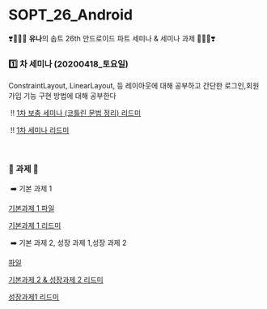 # SOPT_26_Android

❣️👩🏻‍🦰 **유나**의 솝트 26th 안드로이드 파트 세미나 & 세미나 과제 👨🏻‍🦰❣️



### 1️⃣ 차 세미나 (20200418_토요일) 

ConstraintLayout, LinearLayout, 등 레이아웃에 대해 공부하고 간단한 로그인,회원가입 기능 구현 방법에 대해 공부한다

​	‼️ [1차 보충 세미나 (코틀린 문법 정리) 리드미](https://github.com/yunakim2/SOPT_26_Android/blob/master/HelloSopt/1%EC%B0%A8%20%EB%B3%B4%EC%B6%A9%20%EC%84%B8%EB%AF%B8%EB%82%98%20-%20%EC%BD%94%ED%8B%80%EB%A6%B0.md)

​	‼️ [1차 세미나 리드미](https://github.com/yunakim2/SOPT_26_Android/blob/master/FirstSemina/1%EC%B0%A8%20%EC%84%B8%EB%AF%B8%EB%82%98.md)

​	

### 📝 과제 📝

​	➡️ 기본 과제 1 

[기본과제 1 파일](https://github.com/yunakim2/SOPT_26_Android/tree/master/FirstSemina_%20Homework/1_semina_assignment)

[기본과제 1 리드미](https://github.com/yunakim2/SOPT_26_Android/blob/master/FirstSemina_%20Homework/1%EC%B0%A8%20%EC%84%B8%EB%AF%B8%EB%82%98%20_%20%EA%B8%B0%EB%B3%B8%EA%B3%BC%EC%A0%9C%201.md)

​	➡️ 기본 과제 2, 성장 과제 1,성장 과제 2

[파일](https://github.com/yunakim2/SOPT_26_Android/tree/master/FirstSemina_%20Homework/sopt_semina_assignment)

[기본과제 2 & 성장과제 2 리드미](https://github.com/yunakim2/SOPT_26_Android/blob/master/FirstSemina_%20Homework/1%EC%B0%A8%20%EC%84%B8%EB%AF%B8%EB%82%98%20_%20%EA%B8%B0%EB%B3%B8%EA%B3%BC%EC%A0%9C2%26%EC%84%B1%EC%9E%A5%EA%B3%BC%EC%A0%9C2.md)

[성장과제1 리드미](https://github.com/yunakim2/SOPT_26_Android/blob/master/FirstSemina_%20Homework/1%EC%B0%A8%EC%84%B8%EB%AF%B8%EB%82%98_%EC%84%B1%EC%9E%A5%EA%B3%BC%EC%A0%9C1.md)

